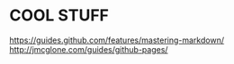 # COOL STUFF

https://guides.github.com/features/mastering-markdown/
http://jmcglone.com/guides/github-pages/
